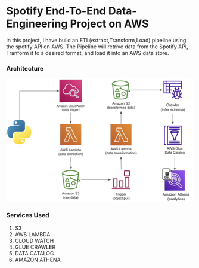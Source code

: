 # Spotify End-To-End Data-Engineering Project on AWS

In this project, I have build an ETL(extract,Transform,Load) pipeline using the spotify API on AWS. The Pipeline will retrive data from the Spotify API, Tranform it to a desired format, and load it into an AWS data store.

### Architecture
![Architecture Diagram](https://github.com/raj-0702/spotify-data-engineering-project-with-aws/blob/main/spotify_architecture_diag.png)

### Services Used

1. S3
2. AWS LAMBDA
3. CLOUD WATCH
4. GLUE CRAWLER
5. DATA CATALOG
6. AMAZON ATHENA
